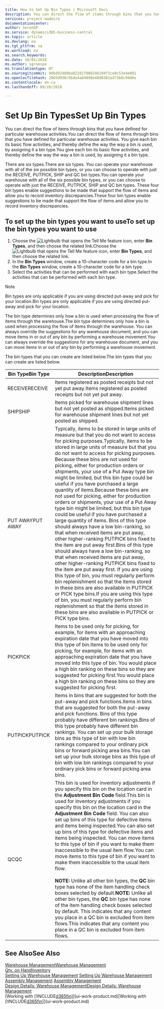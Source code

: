 ```yaml
---
title: How to Set Up Bin Types | Microsoft Docs
description: You can direct the flow of items through bins that you have defined for particular warehouse activities. You give each bin its basic flow activities, and thereby define the way the way a bin is used, by assigning it a bin type.
services: project-madeira
documentationcenter: 
author: SorenGP
ms.service: dynamics365-business-central
ms.topic: article
ms.devlang: na
ms.tgt_pltfrm: na
ms.workload: na
ms.search.keywords: 
ms.date: 10/01/2018
ms.author: sgroespe
ms.translationtype: HT
ms.sourcegitcommit: 9dbd92409ba02281f008246194f3ce0c53e4e001
ms.openlocfilehash: 2865d938c9bde4a64898e48d0381ed73b8c94d6e
ms.contentlocale: en-ca
ms.lasthandoff: 09/28/2018

---
```

# <a name="set-up-bin-types"></a><span data-ttu-id="1115e-104">Set Up Bin Types</span><span class="sxs-lookup"><span data-stu-id="1115e-104">Set Up Bin Types</span></span>
<span data-ttu-id="1115e-105">You can direct the flow of items through bins that you have defined for particular warehouse activities.</span><span class="sxs-lookup"><span data-stu-id="1115e-105">You can direct the flow of items through bins that you have defined for particular warehouse activities.</span></span> <span data-ttu-id="1115e-106">You give each bin its basic flow activities, and thereby define the way the way a bin is used, by assigning it a bin type.</span><span class="sxs-lookup"><span data-stu-id="1115e-106">You give each bin its basic flow activities, and thereby define the way the way a bin is used, by assigning it a bin type.</span></span>  

<span data-ttu-id="1115e-107">There are six types.</span><span class="sxs-lookup"><span data-stu-id="1115e-107">There are six types.</span></span> <span data-ttu-id="1115e-108">You can operate your warehouse with all of the six possible bin types, or you can choose to operate with just the RECEIVE, PUTPICK, SHIP and QC bin types.</span><span class="sxs-lookup"><span data-stu-id="1115e-108">You can operate your warehouse with all of the six possible bin types, or you can choose to operate with just the RECEIVE, PUTPICK, SHIP and QC bin types.</span></span> <span data-ttu-id="1115e-109">These four bin types enable suggestions to be made that support the flow of items and allow you to record inventory discrepancies.</span><span class="sxs-lookup"><span data-stu-id="1115e-109">These four bin types enable suggestions to be made that support the flow of items and allow you to record inventory discrepancies.</span></span>  

## <a name="to-set-up-the-bin-types-you-want-to-use"></a><span data-ttu-id="1115e-110">To set up the bin types you want to use</span><span class="sxs-lookup"><span data-stu-id="1115e-110">To set up the bin types you want to use</span></span>  
1.  <span data-ttu-id="1115e-111">Choose the ![Lightbulb that opens the Tell Me feature](media/ui-search/search_small.png "Tell me what you want to do") icon, enter **Bin Types**, and then choose the related link.</span><span class="sxs-lookup"><span data-stu-id="1115e-111">Choose the ![Lightbulb that opens the Tell Me feature](media/ui-search/search_small.png "Tell me what you want to do") icon, enter **Bin Types**, and then choose the related link.</span></span>  
2.  <span data-ttu-id="1115e-112">In the **Bin Types** window, create a 10-character code for a bin type.</span><span class="sxs-lookup"><span data-stu-id="1115e-112">In the **Bin Types** window, create a 10-character code for a bin type.</span></span>  
3.  <span data-ttu-id="1115e-113">Select the activities that can be performed with each bin type.</span><span class="sxs-lookup"><span data-stu-id="1115e-113">Select the activities that can be performed with each bin type.</span></span>  

> [!NOTE]  
>  <span data-ttu-id="1115e-114">Bin types are only applicable if you are using directed put-away and pick for your location.</span><span class="sxs-lookup"><span data-stu-id="1115e-114">Bin types are only applicable if you are using directed put-away and pick for your location.</span></span>  

<span data-ttu-id="1115e-115">The bin type determines only how a bin is used when processing the flow of items through the warehouse.</span><span class="sxs-lookup"><span data-stu-id="1115e-115">The bin type determines only how a bin is used when processing the flow of items through the warehouse.</span></span> <span data-ttu-id="1115e-116">You can always override the suggestions for any warehouse document, and you can move items in or out of any bin by performing a warehouse movement.</span><span class="sxs-lookup"><span data-stu-id="1115e-116">You can always override the suggestions for any warehouse document, and you can move items in or out of any bin by performing a warehouse movement.</span></span>  

<span data-ttu-id="1115e-117">The bin types that you can create are listed below.</span><span class="sxs-lookup"><span data-stu-id="1115e-117">The bin types that you can create are listed below.</span></span>  

|<span data-ttu-id="1115e-118">Bin Type</span><span class="sxs-lookup"><span data-stu-id="1115e-118">Bin Type</span></span>|<span data-ttu-id="1115e-119">Description</span><span class="sxs-lookup"><span data-stu-id="1115e-119">Description</span></span>|  
|------------------|---------------------------------------|  
|<span data-ttu-id="1115e-120">RECEIVE</span><span class="sxs-lookup"><span data-stu-id="1115e-120">RECEIVE</span></span>|<span data-ttu-id="1115e-121">Items registered as posted receipts but not yet put away.</span><span class="sxs-lookup"><span data-stu-id="1115e-121">Items registered as posted receipts but not yet put away.</span></span>|  
|<span data-ttu-id="1115e-122">SHIP</span><span class="sxs-lookup"><span data-stu-id="1115e-122">SHIP</span></span>|<span data-ttu-id="1115e-123">Items picked for warehouse shipment lines but not yet posted as shipped.</span><span class="sxs-lookup"><span data-stu-id="1115e-123">Items picked for warehouse shipment lines but not yet posted as shipped.</span></span>|  
|<span data-ttu-id="1115e-124">PUT AWAY</span><span class="sxs-lookup"><span data-stu-id="1115e-124">PUT AWAY</span></span>|<span data-ttu-id="1115e-125">Typically, items to be stored in large units of measure but that you do not want to access for picking purposes.</span><span class="sxs-lookup"><span data-stu-id="1115e-125">Typically, items to be stored in large units of measure but that you do not want to access for picking purposes.</span></span> <span data-ttu-id="1115e-126">Because these bins are not used for picking, either for production orders or shipments, your use of a Put Away type bin might be limited, but this bin type could be useful if you have purchased a large quantity of items.</span><span class="sxs-lookup"><span data-stu-id="1115e-126">Because these bins are not used for picking, either for production orders or shipments, your use of a Put Away type bin might be limited, but this bin type could be useful if you have purchased a large quantity of items.</span></span> <span data-ttu-id="1115e-127">Bins of this type should always have a low bin-ranking, so that when received items are put away, other higher-ranking PUTPICK bins fixed to the item are put away first.</span><span class="sxs-lookup"><span data-stu-id="1115e-127">Bins of this type should always have a low bin-ranking, so that when received items are put away, other higher-ranking PUTPICK bins fixed to the item are put away first.</span></span> <span data-ttu-id="1115e-128">If you are using this type of bin, you must regularly perform bin replenishment so that the items stored in these bins are also available in PUTPICK or PICK type bins.</span><span class="sxs-lookup"><span data-stu-id="1115e-128">If you are using this type of bin, you must regularly perform bin replenishment so that the items stored in these bins are also available in PUTPICK or PICK type bins.</span></span>|  
|<span data-ttu-id="1115e-129">PICK</span><span class="sxs-lookup"><span data-stu-id="1115e-129">PICK</span></span>|<span data-ttu-id="1115e-130">Items to be used only for picking, for example, for items with an approaching expiration date that you have moved into this type of bin.</span><span class="sxs-lookup"><span data-stu-id="1115e-130">Items to be used only for picking, for example, for items with an approaching expiration date that you have moved into this type of bin.</span></span> <span data-ttu-id="1115e-131">You would place a high bin ranking on these bins so they are suggested for picking first.</span><span class="sxs-lookup"><span data-stu-id="1115e-131">You would place a high bin ranking on these bins so they are suggested for picking first.</span></span>|  
|<span data-ttu-id="1115e-132">PUTPICK</span><span class="sxs-lookup"><span data-stu-id="1115e-132">PUTPICK</span></span>|<span data-ttu-id="1115e-133">Items in bins that are suggested for both the put-away and pick functions.</span><span class="sxs-lookup"><span data-stu-id="1115e-133">Items in bins that are suggested for both the put-away and pick functions.</span></span> <span data-ttu-id="1115e-134">Bins of this type probably have different bin rankings.</span><span class="sxs-lookup"><span data-stu-id="1115e-134">Bins of this type probably have different bin rankings.</span></span> <span data-ttu-id="1115e-135">You can set up your bulk storage bins as this type of bin with low bin rankings compared to your ordinary pick bins or forward picking area bins.</span><span class="sxs-lookup"><span data-stu-id="1115e-135">You can set up your bulk storage bins as this type of bin with low bin rankings compared to your ordinary pick bins or forward picking area bins.</span></span>|  
|<span data-ttu-id="1115e-136">QC</span><span class="sxs-lookup"><span data-stu-id="1115e-136">QC</span></span>|<span data-ttu-id="1115e-137">This bin is used for inventory adjustments if you specify this bin on the location card in the **Adjustment Bin Code** field.</span><span class="sxs-lookup"><span data-stu-id="1115e-137">This bin is used for inventory adjustments if you specify this bin on the location card in the **Adjustment Bin Code** field.</span></span> <span data-ttu-id="1115e-138">You can also set up bins of this type for defective items and items being inspected.</span><span class="sxs-lookup"><span data-stu-id="1115e-138">You can also set up bins of this type for defective items and items being inspected.</span></span> <span data-ttu-id="1115e-139">You can move items to this type of bin if you want to make them inaccessible to the usual item flow.</span><span class="sxs-lookup"><span data-stu-id="1115e-139">You can move items to this type of bin if you want to make them inaccessible to the usual item flow.</span></span><br /><br /> <span data-ttu-id="1115e-140">**NOTE:** Unlike all other bin types, the **QC** bin type has none of the item handling check boxes selected by default.</span><span class="sxs-lookup"><span data-stu-id="1115e-140">**NOTE:** Unlike all other bin types, the **QC** bin type has none of the item handling check boxes selected by default.</span></span> <span data-ttu-id="1115e-141">This indicates that any content you place in a QC bin is excluded from item flows.</span><span class="sxs-lookup"><span data-stu-id="1115e-141">This indicates that any content you place in a QC bin is excluded from item flows.</span></span>|  

## <a name="see-also"></a><span data-ttu-id="1115e-142">See Also</span><span class="sxs-lookup"><span data-stu-id="1115e-142">See Also</span></span>
[<span data-ttu-id="1115e-143">Warehouse Management</span><span class="sxs-lookup"><span data-stu-id="1115e-143">Warehouse Management</span></span>](warehouse-manage-warehouse.md)  
[<span data-ttu-id="1115e-144">Qty. on Hand</span><span class="sxs-lookup"><span data-stu-id="1115e-144">Inventory</span></span>](inventory-manage-inventory.md)  
<span data-ttu-id="1115e-145">[Setting Up Warehouse Management](warehouse-setup-warehouse.md)   </span><span class="sxs-lookup"><span data-stu-id="1115e-145">[Setting Up Warehouse Management](warehouse-setup-warehouse.md)   </span></span>  
<span data-ttu-id="1115e-146">[Assembly Management](assembly-assemble-items.md)  </span><span class="sxs-lookup"><span data-stu-id="1115e-146">[Assembly Management](assembly-assemble-items.md)  </span></span>  
[<span data-ttu-id="1115e-147">Design Details: Warehouse Management</span><span class="sxs-lookup"><span data-stu-id="1115e-147">Design Details: Warehouse Management</span></span>](design-details-warehouse-management.md)  
<span data-ttu-id="1115e-148">[Working with [!INCLUDE[d365fin](includes/d365fin_md.md)]](ui-work-product.md)</span><span class="sxs-lookup"><span data-stu-id="1115e-148">[Working with [!INCLUDE[d365fin](includes/d365fin_md.md)]](ui-work-product.md)</span></span>

